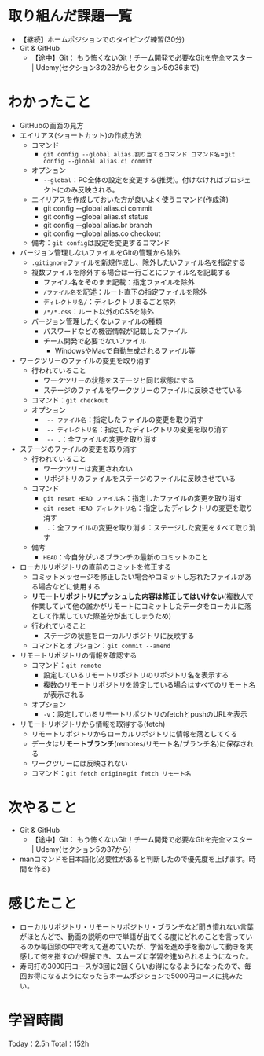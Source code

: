 # 取り組んだ課題一覧
- 【継続】ホームポジションでのタイピング練習(30分)
- Git & GitHub
	- 【途中】Git： もう怖くないGit！チーム開発で必要なGitを完全マスター | Udemy(セクション3の28からセクション5の36まで)

# わかったこと
- GitHubの画面の見方
- エイリアス(ショートカット)の作成方法
	- コマンド
		- `git config --global alias.割り当てるコマンド コマンド名`=`git config --global alias.ci commit`
	- オプション
		- `--global`：PC全体の設定を変更する(推奨)。付けなければプロジェクトにのみ反映される。
	- エイリアスを作成しておいた方が良いよく使うコマンド(作成済)
		- git config --global alias.ci commit
		- git config --global alias.st status
		- git config --global alias.br branch
		- git config --global alias.co checkout
	- 備考：`git config`は設定を変更するコマンド
- バージョン管理しないファイルをGitの管理から除外
	- `.gitignore`ファイルを新規作成し、除外したいファイル名を指定する
	- 複数ファイルを除外する場合は一行ごとにファイル名を記載する
		- ファイル名をそのまま記載：指定ファイルを除外
		- `/ファイル名`を記述：ルート直下の指定ファイルを除外
		- `ディレクトリ名/`：ディレクトリまるごと除外
		- `/*/*.css`：ルート以外のCSSを除外
	- バージョン管理したくないファイルの種類
		- パスワードなどの機密情報が記載したファイル
		- チーム開発で必要でないファイル
			- WindowsやMacで自動生成されるファイル等
- ワークツリーのファイルの変更を取り消す
	- 行われていること
		- ワークツリーの状態をステージと同じ状態にする
		- ステージのファイルをワークツリーのファイルに反映させている
	- コマンド：`git checkout`
	- オプション
		- ` -- ファイル名`：指定したファイルの変更を取り消す
		- ` -- ディレクトリ名`：指定したディレクトリの変更を取り消す
		- ` -- .`：全ファイルの変更を取り消す
- ステージのファイルの変更を取り消す
	- 行われていること
		- ワークツリーは変更されない
		- リポジトリのファイルをステージのファイルに反映させている
	- コマンド
		- `git reset HEAD ファイル名`：指定したファイルの変更を取り消す
		- `git reset HEAD ディレクトリ名`：指定したディレクトリの変更を取り消す
		- ` .`：全ファイルの変更を取り消す：ステージした変更をすべて取り消す
	- 備考
		- `HEAD`：今自分がいるブランチの最新のコミットのこと
- ローカルリポジトリの直前のコミットを修正する
	- コミットメッセージを修正したい場合やコミットし忘れたファイルがある場合などに使用する
	- **リモートリポジトリにプッシュした内容は修正してはいけない**(複数人で作業していて他の誰かがリモートにコミットしたデータをローカルに落として作業していた際差分が出てしまうため)
	- 行われていること
		- ステージの状態をローカルリポジトリに反映する
	- コマンドとオプション：`git commit --amend`
- リモートリポジトリの情報を確認する
	- コマンド：`git remote`
		- 設定しているリモートリポジトリのリポジトリ名を表示する
		- 複数のリモートリポジトリを設定している場合はすべてのリモート名が表示される
	- オプション
		- `-v`：設定しているリモートリポジトリのfetchとpushのURLを表示
- リモートリポジトリから情報を取得する(fetch)
	- リモートリポジトリからローカルリポジトリに情報を落としてくる
	- データは**リモートブランチ**(remotes/リモート名/ブランチ名)に保存される
	- ワークツリーには反映されない
	- コマンド：`git fetch origin`=`git fetch リモート名`

# 次やること
- Git & GitHub
	- 【途中】Git： もう怖くないGit！チーム開発で必要なGitを完全マスター | Udemy(セクション5の37から)
- manコマンドを日本語化(必要性があると判断したので優先度を上げます。時間を作る)

# 感じたこと
- ローカルリポジトリ・リモートリポジトリ・ブランチなど聞き慣れない言葉がほとんどで、動画の説明の中で単語が出てくる度にどれのことを言っているのか毎回頭の中で考えて進めていたが、学習を進め手を動かして動きを実感して何を指すのか理解でき、スムーズに学習を進められるようになった。
- 寿司打の3000円コースが3回に2回くらいお得になるようになったので、毎回お得になるようになったらホームポジションで5000円コースに挑みたい。

# 学習時間
Today：2.5h Total：152h
